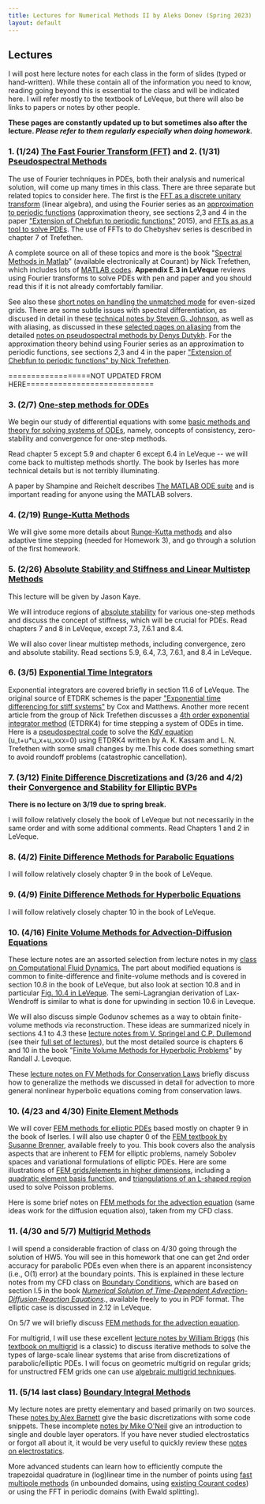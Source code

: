 ```yaml
---
title: Lectures for Numerical Methods II by Aleks Donev (Spring 2023)
layout: default
---
```


## Lectures 

I will post here lecture notes for each class in the form of slides (typed or hand-written). While these contain all of the information you need to know, reading going beyond this is essential to the class and will be indicated here. I will refer mostly to the textbook of LeVeque, but there will also be links to papers or notes by other people. 
 
**These pages are constantly updated up to but sometimes also after the lecture. *Please refer to them regularly especially when doing homework.*** 

### 1. (1/24) [The Fast Fourier Transform (FFT)](Lectures/Lecture-FFT.handout.pdf) and 2. (1/31) [Pseudospectral Methods](Lectures/Lecture-Spectral.handout.pdf)

The use of Fourier techniques in PDEs, both their analysis and numerical solution, will come up many times in this class. There are three separate but related topics to consider here. The first is the [FFT as a discrete unitary transform](Lectures/Lecture-FFT.handout.pdf) (linear algebra), and using the Fourier series as an [approximation to periodic functions](https://epubs.siam.org/doi/pdf/10.1137/141001007) (approximation theory, see sections 2,3 and 4 in the paper ["Extension of Chebfun to periodic functions"](https://epubs.siam.org/doi/pdf/10.1137/141001007) 2015), and [FFTs as as a tool to solve PDEs](Lectures/Lecture-Spectral.handout.pdf). The use of FFTs to do Chebyshev series is described in chapter 7 of Trefethen. 
 
A complete source on all of these topics and more is the book "[Spectral Methods in Matlab](https://epubs.siam.org/doi/book/10.1137/1.9780898719598)" (available electronically at Courant) by Nick Trefethen, which includes lots of [MATLAB codes](https://people.maths.ox.ac.uk/trefethen/spectral.html). **Appendix E.3 in LeVeque** reviews using Fourier transforms to solve PDEs with pen and paper and you should read this if it is not already comfortably familiar.
 
See also these [short notes on handling the unmatched mode](Lectures/SolutionPseudoKdV.pdf) for even-sized grids. There are some subtle issues with spectral differentiation, as discused in detail in these [technical notes by Steven G. Johnson](Lectures/SpectralDerivatives_FFT.pdf), as well as with aliasing, as discussed in these [selected pages on aliasing](Lectures/Aliasing.pdf) from the detailed [notes on pseudospectral methods by Denys Dutykh](https://arxiv.org/abs/1606.05432v1). For the approximation theory behind using Fourier series as an approximation to periodic functions, see sections 2,3 and 4 in the paper ["Extension of Chebfun to periodic functions" by Nick Trefethen](https://epubs.siam.org/doi/pdf/10.1137/141001007). 

==================NOT UPDATED FROM HERE============================

### 3. (2/7) [One-step methods for ODEs](Lectures/Lecture-ODE.handout.pdf)

We begin our study of differential equations with some [basic methods and theory for solving systems of ODEs](Lectures/Lecture-ODE.handout.pdf), namely, concepts of consistency, zero-stability and convergence for one-step methods. 
 
Read chapter 5 except 5.9 and chapter 6 except 6.4 in LeVeque -- we will come back to multistep methods shortly. The book by Iserles has more technical details but is not terribly illuminating. 
 
A paper by Shampine and Reichelt describes [The MATLAB ODE suite](https://epubs.siam.org/doi/10.1137/S1064827594276424) and is important reading for anyone using the MATLAB solvers. 

### 4. (2/19) [Runge-Kutta Methods](Lectures/RungeKutta.pdf)[ ](Lectures/Lecture-ODE.handout.pdf)

We will give some more details about [Runge-Kutta methods](Lectures/RungeKutta.pdf) and also adaptive time stepping (needed for Homework 3), and go through a solution of the first homework. 

### 5. (2/26) [](Lectures/RungeKutta.pdf) [Absolute Stability and Stiffness and Linear Multistep Methods](Lectures/MultiStepMethods.pdf)

This lecture will be given by Jason Kaye.

We will introduce regions of [absolute stability](Lectures/Lecture-Stability.handout.pdf) for various one-step methods and discuss the concept of stiffness, which will be crucial for PDEs. Read chapters 7 and 8 in LeVeque, except 7.3, 7.6.1 and 8.4.

We will also cover linear multistep methods, including convergence, zero and absolute stability. Read sections 5.9, 6.4, 7.3, 7.6.1, and 8.4 in LeVeque.

### 6. (3/5) [](Lectures/RungeKutta.pdf) [Exponential Time Integrators](Lectures/ExponentialIntegration.pdf) 

Exponential integrators are covered briefly in section 11.6 of LeVeque. The original source of ETDRK schemes is the paper ["Exponential time differencing for stiff systems"](https://www.math.fsu.edu/%7Eokhanmoh/media/Cox,%20Matthews,%20JCP,%202002,%20Exponential%20Time%20Differencing%20for%20Stiff%20Systems.pdf) by Cox and Matthews. Another more recent article from the group of Nick Trefethen discusses a [4th order exponential integrator method](https://people.maths.ox.ac.uk/trefethen/fourth-order.pdf) (ETDRK4) for time stepping a system of ODEs in time. Here is a [pseudospectral code](https://cims.nyu.edu/%7Edonev/Teaching/PDE/Matlab/KdV.m) to solve the [KdV equation](https://en.wikipedia.org/wiki/Korteweg%E2%80%93de_Vries_equation) (u_t+u\*u_x+u_xxx=0) using ETDRK4 written by A. K. Kassam and L. N. Trefethen with some small changes by me.This code does something smart to avoid roundoff problems (catastrophic cancellation).

### 7. (3/12) [](Lectures/RungeKutta.pdf) [Finite Difference Discretizations](Lectures/FD_Elliptic_1D.pdf) and (3/26 and 4/2) their [Convergence and Stability for Elliptic BVPs](Lectures/FD_Elliptic_Convergence.pdf)

**There is no lecture on 3/19 due to spring break.**

I will follow relatively closely the book of LeVeque but not necessarily
in the same order and with some additional comments. Read Chapters 1 and
2 in LeVeque.

### 8. (4/2) [](Lectures/RungeKutta.pdf) [Finite Difference Methods for Parabolic Equations](Lectures/FD_Parabolic.pdf) 

I will follow relatively closely chapter 9 in the book of LeVeque.

### 9. (4/9) [](Lectures/RungeKutta.pdf) [Finite Difference Methods for Hyperbolic Equations](Lectures/FD_Hyperbolic.pdf) 

I will follow relatively closely chapter 10 in the book of LeVeque.

### 10. (4/16) [](Lectures/RungeKutta.pdf) [Finite Volume Methods for Advection-Diffusion Equations](Lectures/FV_Hyperbolic.pdf) 

These lecture notes are an assorted selection from lecture notes in my
[class on Computational Fluid Dynamics.](../CFD/Lectures.html) The part
about modified equations is common to finite-difference and
finite-volume methods and is covered in section 10.8 in the book of
LeVeque, but also look at section 10.8 and in particular [Fig. 10.4 in
LeVeque](Lectures/Artificial.png). The semi-Lagrangian derivation of
Lax-Wendroff is similar to what is done for upwinding in section 10.6 in
Leveque.

We will also discuss simple Godunov schemes as a way to obtain
finite-volume methods via reconstruction. These ideas are summarized
nicely in sections 4.1 to 4.3 these [lecture notes from V. Springel and
C.P. Dullemond](../CFD/Lectures/SlopeLimiters_Notes.pdf) (see their
[full set of
lectures](http://www.ita.uni-heidelberg.de/%7Edullemond/lectures/num_fluid_2012/)),
but the most detailed source is chapters 6 and 10 in the book "[Finite
Volume Methods for Hyperbolic
Problems](http://depts.washington.edu/clawpack/book.html)" by Randall J.
Leveque.

These [lecture notes on FV Methods for Conservation
Laws](../CFD/Lectures/ConservationLaws.pdf) briefly discuss how to
generalize the methods we discussed in detail for advection to more
general nonlinear hyperbolic equations coming from conservation laws.

### 10. (4/23 and 4/30) [Finite Element Methods](Lectures/FEM_Elliptic.pdf)

We will cover [FEM methods for elliptic PDEs](Lectures/FEM_Elliptic.pdf)
based mostly on chapter 9 in the book of Iserles. I will also use
chapter 0 of the [FEM textbook by Susanne
Brenner](https://link.springer.com/book/10.1007/978-0-387-75934-0),
available freely to you. This book covers also the analysis aspects that
are inherent to FEM for elliptic problems, namely Sobolev spaces and
variational formulations of elliptic PDEs. Here are some illustrations
of [FEM grids/elements in higher dimensions](Lectures/FEM-basis-2D.pdf),
including a [quadratic element basis
function](Lectures/FEM_quadratic_basis_triangle.png), and
[triangulations of an L-shaped
region](Lectures/FEM_2D_L_shape_adaptive.png) used to solve Poisson
problems.

Here is some brief notes on [FEM methods for the advection
equation](Lectures/FEM_Advection.pdf) (same ideas work for the diffusion
equation also), taken from my CFD class.

### 11. (4/30 and 5/7) [Multigrid Methods](Lectures/MultigridTutorial_Briggs.pdf)

I will spend a considerable fraction of class on 4/30 going through the
solution of HW5. You will see in this homework that one can get 2nd
order accuracy for parabolic PDEs even when there is an apparent
inconsistency (i.e., O(1) error) at the boundary points. This is
explained in these lecture notes from my CFD class on [Boundary
Conditions](https://cims.nyu.edu/%7Edonev/Teaching/CFD/Lectures/BoundaryConditions.pdf),
which are based on section I.5 in the book
<a href="http://link.springer.com/book/10.1007/978-3-662-09017-6"
style="font-style: italic;" target="_blank" rel="noopener">Numerical
Solution of Time-Dependent Advection-Diffusion-Reaction Equations</a>.,
available freely to you in PDF format. The elliptic case is discussed in
2.12 in LeVeque.

On 5/7 we will briefly discuss [FEM methods for the advection
equation](Lectures/FEM_Advection.pdf).

For multigrid, I will use these excellent [lecture notes by William
Briggs](Lectures/MultigridTutorial_Briggs.pdf) (his [textbook on
multigrid](http://bookstore.siam.org/ot72/) is a classic) to discuss
iterative methods to solve the types of large-scale linear systems that
arise from discretizations of parabolic/elliptic PDEs. I will focus on
geometric multigrid on regular grids; for unstructred FEM grids one can
use [algebraic multigrid
techniques](https://www.osti.gov/servlets/purl/897960).

### 11. (5/14 last class) [Boundary Integral Methods](Lectures/BoundaryIntegralMethods.pdf)

My lecture notes are pretty elementary and based primarily on two
sources. These [notes by Alex
Barnett](Lectures/BoundaryIntegral_Barnett.pdf) give the basic
discretizations with some code snippets. These incomplete [notes by Mike
O'Neil](https://cims.nyu.edu/%7Eoneil/courses/fa17-math2011/int_eq_notes_2017.pdf)
give an introduction to single and double layer operators. If you have
never studied electrostatics or forgot all about it, it would be very
useful to quickly review these [notes on
electrostatics](https://cims.nyu.edu/%7Eoneil/courses/sp19-math2840/electrostatics.pdf).

More advanced students can learn how to efficiently compute the
trapezoidal quadrature in (log)linear time in the number of points using
[fast multipole
methods](https://math.nyu.edu/faculty/greengar/shortcourse_fmm.pdf) (in
unbounded domains, using [existing Courant
codes](https://cims.nyu.edu/cmcl/fmm2dlib/fmm2dlib.html)) or using the
FFT in periodic domains (with Ewald splitting).

